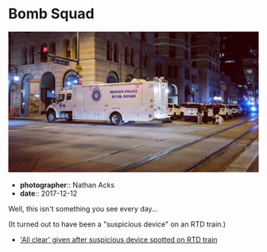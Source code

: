 # Bomb Squad

![A large truck marked "Denver Police Bomb Squad" blocks a nighttime intersection](assets/2017-12-12-bomb-squad.webp)

* **photographer**:: Nathan Acks
* **date**:: 2017-12-12

Well, this isn't something you see every day…

(It turned out to have been a "suspicious device" on an RTD train.)

* ['All clear' given after suspicious device spotted on RTD train](http://www.9news.com/mobile/article/news/local/all-clear-given-after-suspicious-device-spotted-on-rtd-train/73-498997303)
